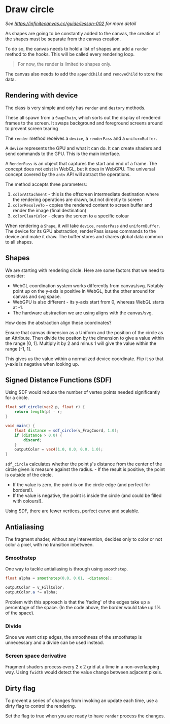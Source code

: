 # Draw circle

_See https://infinitecanvas.cc/guide/lesson-002 for more detail_

As shapes are going to be constantly added to the canvas, the creation of the shapes must be separate from the canvas creation.

To do so, the canvas needs to hold a list of shapes and add a `render` method to the hooks. This will be called every rendering loop.

> For now, the render is limited to shapes only.

The canvas also needs to add the `appendChild` and `removeChild` to store the data.

## Rendering with device

The class is very simple and only has `render` and `destory` methods.

These all spawn from a `SwapChain`, which sorts out the display of rendered frames to the screen. It swaps background and foreground screens around to prevent screen tearing

The `render` method receives a `device`, a `renderPass` and a `uniformBuffer`.

A `device` represents the GPU and what it can do. It can create shaders and send commands to the GPU. This is the main interface.

A `RenderPass` is an object that captures the start and end of a frame. The concept does not exist in WebGL, but it does in WebGPU. The universal concept covered by the `antv` API will abtract the operations.

The method accepts three parameters:

1. `colorAttachment` - this is the offscreen intermediate destination where the rendering operations are drawn, but not directly to screen
2. `colorResolveTo` - copies the rendered content to screen buffer and render the image (final destination)
3. `colorClearColor` - clears the screen to a specific colour

When rendering a `Shape`, it will take `device`, `renderPass` and `uniformBuffer`. The device for its GPU abstraction, renderPass issues commands to the device and make it draw. The buffer stores and shares global data common to all shapes.

## Shapes

We are starting with rendering circle. Here are some factors that we need to consider:

- WebGL coordination system works differently from canvas/svg. Notably point up on the y-axis is positive in WebGL, but the other around for canvas and svg space.
- WebGPU is also different - its y-axis start from 0, whereas WebGL starts at -1.
- The hardware abstraction we are using aligns with the canvas/svg.

How does the abstraction align these coordinates?

Ensure that canvas dimension as a Uniform and the position of the circle as an Attribute. Then divide the positon by the dimension to give a value within the range [0, 1]. Multiply it by 2 and minus 1 will give the value within the range [-1, 1].

This gives us the value within a normalized device coordinate. Flip it so that y-axis is negative when looking up.

## Signed Distance Functions (SDF)

Using SDF would reduce the number of vertex points needed significantly for a circle.

```glsl
float sdf_circle(vec2 p, float r) {
    return length(p) - r;
}

void main() {
    float distance = sdf_circle(v_FragCoord, 1.0);
    if (distance > 0.0) {
        discard;
    }
    outputColor = vec4(1.0, 0.0, 0.0, 1.0);
}
```

`sdf_circle` calculates whether the point `p`'s distance from the center of the circle given is measure against the radius. - If the result is positive, the point is outside of the circle.

- If the value is zero, the point is on the circle edge (and perfect for borders!).
- If the value is negative, the point is inside the circle (and could be filled with colours!).

Using SDF, there are fewer vertices, perfect curve and scalable.

## Antialiasing

The fragment shader, without any intervention, decides only to color or not color a pixel, with no transition inbetween.

### Smoothstep

One way to tackle antialiasing is through using `smoothstep`.

```glsl
float alpha = smoothstep(0.0, 0.01, -distance);

outputColor = v_FillColor;
outputColor.a *= alpha;
```

Problem with this approach is that the 'fading' of the edges take up a percentage of the space. (In the code above, the border would take up 1% of the space).

### Divide

Since we want crisp edges, the smoothness of the smoothstep is unnecessary and a divide can be used instead.

### Screen space derivative

Fragment shaders process every 2 x 2 grid at a time in a non-overlapping way. Using `fwidth` would detect the value change between adjacent pixels.

## Dirty flag

To prevent a series of changes from invoking an update each time, use a dirty flag to control the rendering.

Set the flag to true when you are ready to have `render` process the changes.
